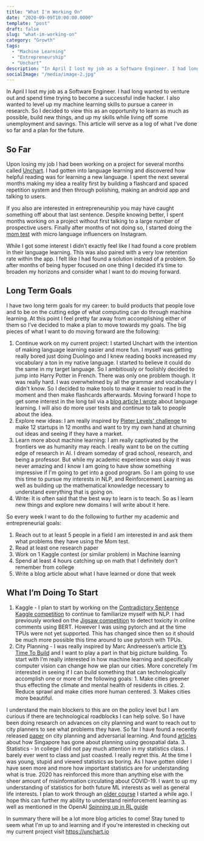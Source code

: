 ```yaml
---
title: "What I'm Working On"
date: "2020-09-09T10:00:00.0000"
template: "post"
draft: false
slug: "what-im-working-on"
category: "Growth"
tags:
  - "Machine Learning"
  - "Entrepreneurship"
  - "Unchart"
description: "In April I lost my job as a Software Engineer. I had long wanted to venture out and spend time trying to become a successful indie hacker. I also wanted to level up my machine learning skills to pursue a career in research. So I decided"
socialImage: "/media/image-2.jpg"
---
```

In April I lost my job as a Software Engineer. I had long wanted to venture out and spend time trying to become a successful indie hacker. I also wanted to level up my machine learning skills to pursue a career in research. So I decided to view this as an opportunity to learn as much as possible, build new things, and up my skills while living off some unemployment and savings. This article will serve as a log of what I’ve done so far and a plan for the future.

## So Far

Upon losing my job I had been working on a project for several months called [Unchart](https://unchart.io). I had gotten into language learning and discovered how helpful reading was for learning a new language. I spent the next several months making my idea a reality first by building a flashcard and spaced repetition system and then through polishing, making an android app and talking to users.

If you also are interested in entrepreneurship you may have caught something off about that last sentence. Despite knowing better, I spent months working on a project without first talking to a large number of prospective users. Finally after months of not doing so, I started doing the [mom test](http://momtestbook.com/) with micro language influencers on Instagram. 

While I got some interest I didn’t exactly feel like I had found a core problem in their language learning. This was also paired with a very low retention rate within the app. I felt like I had found a solution instead of a problem. So after months of being hyper focused on one thing I decided it’s time to broaden my horizons and consider what I want to do moving forward.

## Long Term Goals
I have two long term goals for my career: to build products that people love and to be on the cutting edge of what computing can do through machine learning. At this point I feel pretty far away from accomplishing either of them so I’ve decided to make a plan to move towards my goals. The big pieces of what I want to do moving forward are the following:

  1. Continue work on my current project: I started Unchart with the intention of making language learning easier and more fun. I myself was getting really bored just doing Duolingo and I knew reading books increased my vocabulary a ton in my native language. I started to believe it could do the same in my target language. So I ambitiously or foolishly decided to jump into Harry Potter in French. There was only one problem though. It was really hard. I was overwhelmed by all the grammar and vocabulary I didn't know. So I decided to make tools to make it easier to read in the moment and then make flashcards afterwards. Moving forward I hope to get some interest in the long tail via a [blog article I wrote](https://blog.unchart.io/posts/how-to-learn-a-language-on-your-own) about language learning. I will also do more user tests and continue to talk to people about the idea.
  2. Explore new ideas: I am really inspired by [Pieter Levels' challenge](https://levels.io/12-startups-12-months/) to make 12 startups in 12 months and want to try my own hand at churning out ideas and seeing if they have a market.
  3. Learn more about machine learning: I am really captivated by the frontiers we as humanity may reach. I really want to be on the cutting edge of research in AI. I dream someday of grad school, research, and being a professor. But while my academic experience was okay it was never amazing and I know I am going to have show something impressive if I'm going to get into a good program. So I am going to use this time to pursue my interests in NLP, and Reinforcement Learning as well as building up the mathematical knowledge necessary to understand everything that is going on.
  4. Write: It is often said that the best way to learn is to teach. So as I learn new things and explore new domains I will write about it here.

So every week I want to do the following to further my academic and entrepreneurial goals:
  1. Reach out to at least 5 people in a field I am interested in and ask them what problems they have using the Mom test.
  2. Read at least one research paper
  3. Work on 1 Kaggle contest (or similar problem) in Machine learning
  4. Spend at least 4 hours catching up on math that I definitely don’t remember from college
  5. Write a blog article about what I have learned or done that week

## What I’m Doing To Start
  1. Kaggle - I plan to start by working on the [Contradictory Sentence Kaggle competition](https://www.kaggle.com/c/contradictory-my-dear-watson) to continue to familiarize myself with NLP. I had previously worked on the [Jigsaw competition](https://www.kaggle.com/c/jigsaw-unintended-bias-in-toxicity-classification) to detect toxicity in online comments using BERT. However I was using pytorch and at the time TPUs were not yet supported. This has changed since then so it should be much more possible this time around to use pytorch with TPUs.
  2. City Planning - I was really inspired by Marc Andreessen’s article [It’s Time To Build](https://a16z.com/2020/04/18/its-time-to-build/) and I want to play a part in that big picture building. To start with I’m really interested in how machine learning and specifically computer vision can change how we plan our cities. More concretely I'm interested in seeing if I can build something that can technologically accomplish one or more of the following goals:
    1. Make cities greener thus effecting the climate and mental health of residents in cities.
    2. Reduce sprawl and make cities more human centered.
    3. Makes cities more beautiful.

  I understand the main blockers to this are on the policy level but I am curious if there are technological roadblocks I can help solve. So I have been doing research on advances on city planning and want to reach out to city planners to see what problems they have. So far I have found a recently released [paper](https://arxiv.org/pdf/2008.09912.pdf) on city planning and adversarial learning. And found [articles](https://www.brinknews.com/data-analytics-in-urban-planning-new-tools-for-old-problems/) about how Singapore has gone about planning using geospatial data.
  3. Statistics - In college I did not pay much attention in my statistics class. I barely ever went to class and just coasted. I really regret this. At the time I was young, stupid and viewed statistics as boring. As I have gotten older I have seen more and more how important statistics are for understanding what is true. 2020 has reinforced this more than anything else with the sheer amount of misinformation circulating about COVID-19. I want to up my understanding of statistics for both future ML interests as well as general life interests. I plan to work through an [older course](https://courses.edx.org/courses/course-v1:HarvardX+STAT110x+2T2017/course/) I started a while ago. I hope this can further my ability to understand reinforcement learning as well as mentioned in the OpenAI [Spinning up in RL guide](https://spinningup.openai.com/en/latest/spinningup/spinningup.html#the-right-background)

In summary there will be a lot more blog articles to come! Stay tuned to seem
what I'm up to and learning and if you're interested in checking out my current
project visit https://unchart.io
